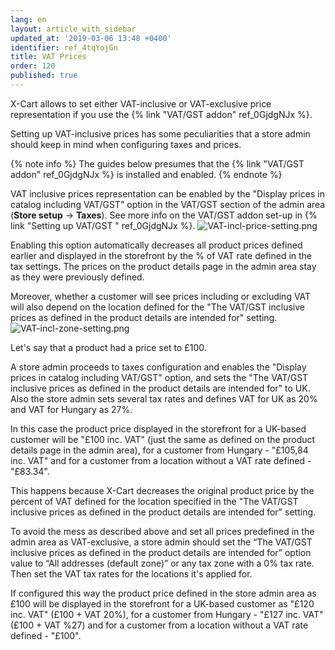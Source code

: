 ```yaml
---
lang: en
layout: article_with_sidebar
updated_at: '2019-03-06 13:48 +0400'
identifier: ref_4tqYojGn
title: VAT Prices
order: 120
published: true
---
```

X-Cart allows to set either VAT-inclusive or VAT-exclusive price representation if you use the {% link "VAT/GST addon" ref_0GjdgNJx %}.

Setting up VAT-inclusive prices has some peculiarities that a store admin should keep in mind when configuring taxes and prices.

{% note info %}
The guides below presumes that the {% link "VAT/GST addon" ref_0GjdgNJx %} is installed and enabled.
{% endnote %}

VAT inclusive prices representation can be enabled by the "Display prices in catalog including VAT/GST" option in the VAT/GST section of the admin area (**Store setup** -> **Taxes**). See more info on the VAT/GST addon set-up in {% link "Setting up VAT/GST " ref_0GjdgNJx %}.
  ![VAT-incl-price-setting.png]({{site.baseurl}}/attachments/ref_4tqYojGn/VAT-incl-price-setting.png)

Enabling this option automatically decreases all product prices defined earlier and displayed in the storefront by the % of VAT rate defined in the tax settings. The prices on the product details page in the admin area stay as they were previously defined. 

Moreover, whether a customer will see prices including or excluding VAT will also depend on the location defined for the "The VAT/GST inclusive prices as defined in the product details are intended for" setting.
  ![VAT-incl-zone-setting.png]({{site.baseurl}}/attachments/ref_4tqYojGn/VAT-incl-zone-setting.png)

Let's say that a product had a price set to £100. 

A store admin proceeds to taxes configuration and enables the "Display prices in catalog including VAT/GST" option, and sets the "The VAT/GST inclusive prices as defined in the product details are intended for" to UK. Also the store admin sets several tax rates and defines VAT for UK as 20% and VAT for Hungary as 27%. 

In this case the product price displayed in the storefront for a UK-based customer will be "£100 inc. VAT" (just the same as defined on the product details page in the admin area), for a customer from Hungary - "£105,84 inc. VAT" and for a customer from a location without a VAT rate defined - "£83.34". 

This happens because X-Cart decreases the original product price by the percent of VAT defined for the location specified in the "The VAT/GST inclusive prices as defined in the product details are intended for" setting.

To avoid the mess as described above and set all prices predefined in the admin area as VAT-exclusive, a store admin should set the “The VAT/GST inclusive prices as defined in the product details are intended for” option value to “All addresses (default zone)” or any tax zone with a 0% tax rate. Then set the VAT tax rates for the locations it's applied for.

If configured this way the product price defined in the store admin area as £100 will be displayed in the storefront for a UK-based customer as "£120 inc. VAT" (£100 + VAT 20%), for a customer from Hungary - "£127 inc. VAT" (£100 + VAT %27) and for a customer from a location without a VAT rate defined - "£100".

